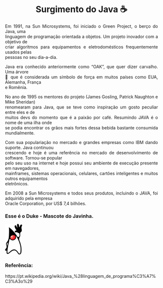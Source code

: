 <div align="center">

# Surgimento do Java ☕

</div>

<div align="justify">
 
<p>Em 1991, na Sun Microsystems, foi iniciado o Green Project, o berço do Java, uma</br> 
linguagem de programação orientada a objetos. Um projeto inovador com a objetivo de</br>
criar algoritmos para equipamentos e eletrodomésticos frequentemente usados pelas</br> 
pessoas no seu dia-a-dia.</p>

<p>Java era conhecido anteriormente como “OAK”, que quer dizer carvalho. Uma árvore</br> 
🌳 que é considerada um símbolo de força em muitos países como EUA, Alemanha, França</br> 
e Romênia.</p> 

<p>No ano de 1995 os mentores do projeto (James Gosling, Patrick Naughton e Mike Sheridan)</br> 
renomearam para Java, que se teve como inspiração um gosto peculiar entre eles e de</br>
muitos devs do momento que é a paixão por café. Resumindo JAVA é o nome de uma ilha onde</br>
se podia encontrar os grãos mais fortes dessa bebida bastante consumida mundialmente.</p>

<p>Com sua populariação no mercado e grandes empresas como IBM dando suporte. Java continuou</br>
crescendo e hoje é uma referência no mercado de desenvolvimento de software. Tornou-se popular</br>
pelo seu uso na internet e hoje possui seu ambiente de execução presente em navegadores, </br>
mainframes, sistemas operacionais, celulares, cartões inteligentes e muitos outros equipamentos</br>
eletrônicos.</p>

<p>Em 2008 a Sun Microsystems e todos seus produtos, incluindo o JAVA, foi adquirido pela empresa</br>
Oracle Corporation, por US$ 7,4 bilhões.</p>

<div align="justify">
 
### Esse é o Duke - Mascote do Javinha.
<img src="https://github.com/Re04nan/java-learnig/blob/master/duke.png" whidth="100" height="100"/>

</div>
</div>

</hr>

### Referência:
<p>https://pt.wikipedia.org/wiki/Java_%28linguagem_de_programa%C3%A7%C3%A3o%29</p>
